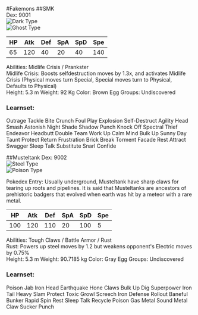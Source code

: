 #Fakemons
##SMK  
Dex: 9001   
![Dark Type](http://play.pokemonshowdown.com/sprites/types/Dark.png)  
![Ghost Type](http://play.pokemonshowdown.com/sprites/types/Ghost.png)


| HP | Atk | Def | SpA | SpD | Spe |
|----|-----|-----|-----|-----|-----|
| 65 | 120 | 40  | 20  | 40  | 140 |

Abilities: Midlife Crisis / Prankster<br/>
Midlife Crisis: Boosts selfdestruction moves by 1.3x, and activates Midlife Crisis (Physical moves turn Special, Special moves turn to Physical, Defaults to Physical)<br/>
Height: 5.3 m Weight: 92 Kg	Color: Brown	Egg Groups: Undiscovered<br/>
### Learnset:	
Outrage
Tackle
Bite
Crunch
Foul Play
Explosion
Self-Destruct
Agility
Head Smash
Astonish
Night Shade
Shadow Punch
Knock Off
Spectral Thief
Endeavor
Headbutt
Double Team
Work Up
Calm Mind
Bulk Up
Sunny Day
Taunt
Protect
Return
Frustration
Brick Break
Torment
Facade
Rest
Attract
Swagger
Sleep Talk
Substitute
Snarl
Confide



##Musteltank
Dex: 9002   
![Steel Type](http://play.pokemonshowdown.com/sprites/types/Steel.png)  
![Poison Type](http://play.pokemonshowdown.com/sprites/types/Poison.png)

Pokedex Entry: Usually underground, Musteltank have sharp claws for tearing up roots and pipelines. It is said that Musteltanks are ancestors of prehistoric badgers that evolved when earth was hit by a meteor with a rare metal.

| HP | Atk | Def | SpA | SpD | Spe |
|----|-----|-----|-----|-----|-----|
| 100| 120 | 110 | 20  | 100 | 5   |

Abilities: Tough Claws / Battle Armor / Rust<br/>
Rust: Powers up steel moves by 1.2 but weakens opponent's Electric moves by 0.75%<br/>
Height: 5.3 m Weight: 90.7185 kg Color: Gray	Egg Groups: Undiscovered<br/>
### Learnset:
Poison Jab
Iron Head
Earthquake
Hone Claws
Bulk Up
Dig
Superpower
Iron Tail
Heavy Slam
Protect
Toxic
Growl
Screech
Iron Defense
Rollout
Baneful Bunker
Rapid Spin
Rest
Sleep Talk
Recycle
Poison Gas
Metal Sound
Metal Claw
Sucker Punch
